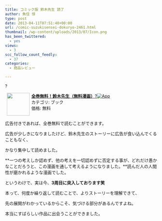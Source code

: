 ```yaml
---
title: コミック版 鈴木先生 読了
author: 魚住 惇
type: post
date: 2013-04-11T07:51:40+00:00
url: /comic-suzukisensei-dokuryo-2461.html
thumbnail: /wp-content/uploads/2013/07/Icon.png
has_been_twittered:
  - yes
views:
  - 3
scc_follow_count_feedly:
  - 37
categories:
  - 商品レビュー

---
```

?

<a href="http://click.linksynergy.com/fs-bin/click?id=X4b77EM*hqg&subid=0&offerid=94348.1&type=10&tmpid=3910&RD_PARM0=https%3A%2F%2Fitunes.apple.com%2Fjp%2Fapp%2Fquan-juan-wu-liao%21-ling-mu%2Fid624606584%3Fmt%3D8%2526uo%3D4&RD_PARM1=https%3A%2F%2Fitunes.apple.com%2Fjp%2Fapp%2Fquan-juan-wu-liao%21-ling-mu%2Fid624606584%3Fmt%3D8%2526uo%3D4" rel="nofollow" target="_blank"><img decoding="async" style="margin-right: 6px;" src="http://a1646.phobos.apple.com/us/r1000/086/Purple2/v4/10/5e/83/105e83c2-be63-e88b-58be-a397b8c84909/Icon.png" alt="" width="75" align="left" hspace="6" /><b>全巻無料！鈴木先生（無料漫画）</b>?<img decoding="async" style="vertical-align: text-bottom;" src="http://ax.phobos.apple.com.edgesuite.net/ja_jp/images/web/linkmaker/badge_appstore-sm.gif" alt="App" /><br /></a>カテゴリ: ブック  
価格: 無料<br clear="all" /><img decoding="async" loading="lazy" src="http://ad.linksynergy.com/fs-bin/show?id=Dk8JKvDVYwE&bids=186984.200232&type=3&subid=0" alt="" width="1" height="1" border="0" />

<!--more-->

広告付きであれば、全巻無料で読むことができます。</p> 

広告が少しきになりましたけど、鈴木先生のストーリーに広告が食い込んでくることもなく、

かなり集中して読めました。</p> 

**一つの考えしか認めず、他の考えを一切認めずに否定する事が、どれだけ愚かなことだろうと、この漫画を通して考えるようになりました。**読んだ人の人間性が磨かれるような漫画でした。</p> 

というわけで、実は今、**3周目に突入しております笑**

本って、何度か繰り返して読むことで、よりストーリーを理解できて、

先の展開がわかっているからこそ、気づける部分があるんですよね。</p> 

本当にすばらしい作品に出会うことができました。